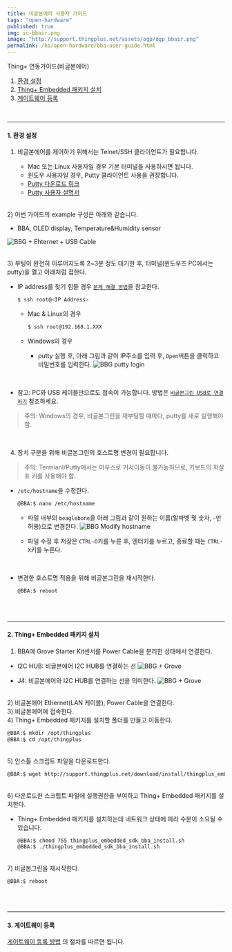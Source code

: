 ```yaml
---
title: 비글본에어 사용자 가이드
tags: "open-hardware"
published: true
img: ic-bbair.png
image: "http://support.thingplus.net/assets/ogp/ogp_bbair.png"
permalink: /ko/open-hardware/bba-user-guide.html
---
```


Thing+ 연동가이드(비글본에어)
<div id='id-setting'></div>

1. [환경 설정](#id-setting)
2. [Thing+ Embedded 패키지 설치](#id-package)
3. [게이트웨이 등록](#id-register)

<br/>

---

#### 1. 환경 설정

1) 비글본에어를 제어하기 위해서는 Telnet/SSH 클라이언트가 필요합니다.

   - Mac 또는 Linux 사용자일 경우 기본 터미널을 사용하시면 됩니다.
   - 윈도우 사용자일 경우, Putty 클라이언트 사용을 권장합니다.
   - [Putty 다운로드 링크](http://the.earth.li/~sgtatham/putty/latest/x86/putty.exe)
   - [Putty 사용자 설명서](http://suhjin.tistory.com/37) 

<br/>
2) 이번 가이드의 example 구성은 아래와 같습니다.

  - BBA, OLED display, Temperature&Humidity sensor

![BBG + Ehternet + USB Cable](/assets/bba_board_sensors.png)

<br/>
3) 부팅이 완전히 이루어지도록 2~3분 정도 대기한 후, 터미널(윈도우즈 PC에서는 putty)을 열고 아래처럼 접한다.

 - IP address를 찾기 힘들 경우 [`문제 해결 방법`](/ko/help/troubleshooting.html)을 참고한다.

   ```bash
   $ ssh root@<IP Address>
   ```

   - Mac & Linux의 경우

     ```bash
     $ ssh root@192.168.1.XXX
     ```
   
   - Windows의 경우
     - putty 실행 후, 아래 그림과 같이 IP주소를 입력 후, `Open`버튼을 클릭하고 비밀번호를 입력한다.
     ![BBG putty login](/assets/putty_login_bbg.png)

<br/>

 - 참고: PC와 USB 케이블만으로도 접속이 가능합니다. 방법은 [`비글본그린 USB로 연결하기`](#id-bbg-usbconnect) 참조하세요.

> 주의: Windows의 경우, 비글본그린을 재부팅할 때마다, putty를 새로 실행해야함.

<br/>

4) 장치 구분을 위해 비글본그린의 호스트명 변경이 필요합니다.

> 주의: Termianl/Putty에서는 마우스로 커서이동이 불가능하므로, 키보드의 화살표 키를 사용해야 함.

- `/etc/hostname`을 수정한다.

  ```bash
  @BBA:$ nano /etc/hostname
  ```

  - 파일 내부의 `beaglebone`을 아래 그림과 같이 원하는 이름(알파벳 및 숫자, -만 허용)으로 변경한다.
    ![BBG Modify hostname](/assets/modify_hostname.png)

  - 파일 수정 후 저장은 `CTRL-O`키를 누른 후, 엔터키를 누르고, 종료할 때는 `CTRL-X`키를 누른다.

<br/>

- 변경한 호스트명 적용을 위해 비글본그린을 재시작한다.

  ```bash
  @BBA:$ reboot
  ```

<div id='id-package'></div>
<br/><br/>

---

#### 2. Thing+ Embedded 패키지 설치

1) BBA에 Grove Starter Kit센서를 Power Cable을 분리한 상태에서 연결한다.

- I2C HUB: 비글본에어 I2C HUB를 연결하는 선
![BBG + Grove](/assets/bba_i2chub.png)

- J4: 비글본에어와 I2C HUB를 연결하는 선을 의미한다.
![BBG + Grove](/assets/bba_sensor_connect.png)

<br/>
2) 비글본에어 Ethernet(LAN 케이블), Power Cable을 연결한다.

<br/>
3) 비글본에어에 접속한다.

<br/>
4) Thing+ Embedded 패키지를 설치할 폴더를 만들고 이동한다.

```bash
@BBA:$ mkdir /opt/thingplus
@BBA:$ cd /opt/thingplus
```

<br/>
5) 인스톨 스크립트 파일을 다운로드한다. 

```bash
@BBA:$ wget http://support.thingplus.net/download/install/thingplus_embedded_sdk_bba_install.sh
```


<br/>
6) 다운로드한 스크립트 파일에 실행권한을 부여하고 Thing+ Embedded 패키지를 설치한다.

- Thing+ Embedded 패키지를 설치하는데 네트워크 상태에 따라 수분이 소요될 수 있습니다.

  ```bash
  @BBA:$ chmod 755 thingplus_embedded_sdk_bba_install.sh
  @BBA:$ ./thingplus_embedded_sdk_bba_install.sh
  ```

<br/>
7) 비글본그린을 재시작한다.

```bash
@BBA:$ reboot
```

<div id='id-register'></div>
<br/><br/>

---

#### 3. 게이트웨이 등록
[게이트웨이 등록 방법](/ko/user-guide/registration.html#id-gateway) 의 절차를 따르면 됩니다.




<div class='scrolltop'>
    <div class='scroll icon'><i class="fa fa-arrow-circle-up"></i></div>
</div>